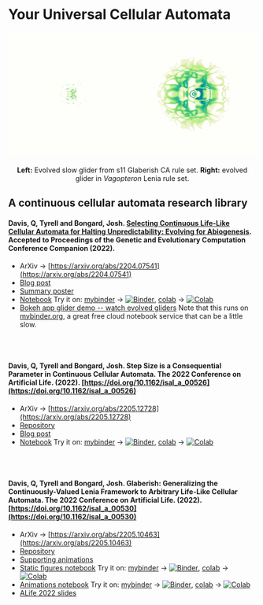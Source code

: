 # Your Universal Cellular Automata

<p align="center">
<img src="https://raw.githubusercontent.com/riveSunder/yuca/master/assets/s11_slow_glider_vagopteron_glider.gif">
  <br><br><strong>Left:</strong> Evolved slow glider from s11 Glaberish CA rule set. <strong>Right:</strong> evolved glider in <em>Vagopteron</em> Lenia rule set. 
</p>

## A continuous cellular automata research library


####  Davis, Q, Tyrell and Bongard, Josh. [Selecting Continuous Life-Like Cellular Automata for Halting Unpredictability: Evolving for Abiogenesis](https://rivesunder.github.io/yuca/evo_abio). Accepted to Proceedings of the Genetic and Evolutionary Computation Conference Companion (2022).  

* ArXiv -> [https://arxiv.org/abs/2204.07541](https://arxiv.org/abs/2204.07541)
* [Blog post](https://rivesunder.github.io/yuca/evo_abio)
* [Summary poster](https://raw.githubusercontent.com/riveSunder/yuca/gecco_2022_pages/assets/halting_evo/pos237s1.pdf)
* [Notebook](https://github.com/riveSunder/yuca/blob/master/notebooks/halting_evo.ipynb) Try it on: [mybinder](https://mybinder.org/v2/gh/rivesunder/yuca/master?labpath=notebooks%2Fhalting_evo.ipynb) -> [![Binder](https://mybinder.org/badge_logo.svg)](https://mybinder.org/v2/gh/rivesunder/yuca/master?labpath=notebooks%2Fhalting_evo.ipynb), [colab](https://colab.research.google.com/github/rivesunder/yuca/blob/master/notebooks/halting_evo.ipynb) -> [![Colab](https://colab.research.google.com/assets/colab-badge.svg)](https://colab.research.google.com/github/rivesunder/yuca/blob/master/notebooks/halting_evo.ipynb) 
* [Bokeh app glider demo -- watch evolved gliders](https://mybinder.org/v2/gh/riveSunder/yuca/gecco_2022_pages?urlpath=/proxy/5006/gecco_bokeh_app) Note that this runs on [mybinder.org](https://mybinder.org), a great free cloud notebook service that can be a little slow. 

<br><br>
####  Davis, Q, Tyrell and Bongard, Josh. Step Size is a Consequential Parameter in Continuous Cellular Automata. The 2022 Conference on Artificial Life. (2022). [https://doi.org/10.1162/isal_a_00526](https://doi.org/10.1162/isal_a_00526)

* ArXiv -> [https://arxiv.org/abs/2205.12728](https://arxiv.org/abs/2205.12728)
* [Repository](https://github.com/rivesunder/yuca) 
* [Blog post](https://rivesunder.github.io/yuca/step_size) 
* [Notebook](https://github.com/riveSunder/yuca/blob/master/notebooks/consequential_step_size.ipynb) Try it on: [mybinder](https://mybinder.org/v2/gh/rivesunder/yuca/master?labpath=notebooks%2Fconsequential_step_size.ipynb) -> [![Binder](https://mybinder.org/badge_logo.svg)](https://mybinder.org/v2/gh/rivesunder/yuca/master?labpath=notebooks%2Fconsequential_step_size.ipynb), [colab](https://colab.research.google.com/github/rivesunder/yuca/blob/master/notebooks/consequential_step_size.ipynb) -> [![Colab](https://colab.research.google.com/assets/colab-badge.svg)](https://colab.research.google.com/github/rivesunder/yuca/blob/master/notebooks/consequential_step_size.ipynb) 


<br><br>
####  Davis, Q, Tyrell and Bongard, Josh. Glaberish: Generalizing the Continuously-Valued Lenia Framework to Arbitrary Life-Like Cellular Automata. The 2022 Conference on Artificial Life. (2022). [https://doi.org/10.1162/isal_a_00530](https://doi.org/10.1162/isal_a_00530)

* ArXiv -> [https://arxiv.org/abs/2205.10463](https://arxiv.org/abs/2205.10463)
* [Repository](https://github.com/rivesunder/yuca) 
* [Supporting animations](https://rivesunder.github.io/yuca/glaberish) 
* [Static figures notebook](https://github.com/riveSunder/yuca/blob/master/notebooks/glaberish_static_figures.ipynb) Try it on: [mybinder](https://mybinder.org/v2/gh/rivesunder/yuca/master?labpath=notebooks%2Fglaberish_static_figures.ipynb) -> [![Binder](https://mybinder.org/badge_logo.svg)](https://mybinder.org/v2/gh/rivesunder/yuca/master?labpath=notebooks%2Fglaberish_static_figures.ipynb), [colab](https://colab.research.google.com/github/rivesunder/yuca/blob/master/notebooks/glaberish_static_figures.ipynb) -> [![Colab](https://colab.research.google.com/assets/colab-badge.svg)](https://colab.research.google.com/github/rivesunder/yuca/blob/master/notebooks/glaberish_static_figures.ipynb) 
* [Animations notebook](https://github.com/riveSunder/yuca/blob/master/notebooks/glaberish_animations.ipynb) Try it on: [mybinder](https://mybinder.org/v2/gh/rivesunder/yuca/master?labpath=notebooks%2Fglaberish_animations.ipynb) -> [![Binder](https://mybinder.org/badge_logo.svg)](https://mybinder.org/v2/gh/rivesunder/yuca/master?labpath=notebooks%2Fglaberish_animations.ipynb), [colab](https://colab.research.google.com/github/rivesunder/yuca/blob/master/notebooks/glaberish_animations.ipynb) -> [![Colab](https://colab.research.google.com/assets/colab-badge.svg)](https://colab.research.google.com/github/rivesunder/yuca/blob/master/notebooks/glaberish_animations.ipynb) 
* [ALife 2022 slides](https://rivesunder.github.io/yuca/g_slide_000)
